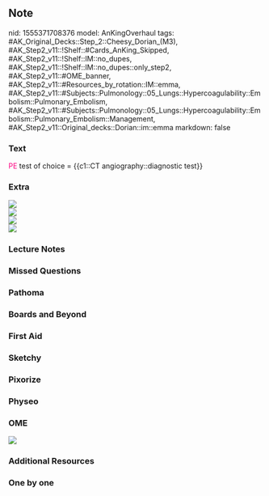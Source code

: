 ## Note
nid: 1555371708376
model: AnKingOverhaul
tags: #AK_Original_Decks::Step_2::Cheesy_Dorian_(M3), #AK_Step2_v11::!Shelf::#Cards_AnKing_Skipped, #AK_Step2_v11::!Shelf::IM::no_dupes, #AK_Step2_v11::!Shelf::IM::no_dupes::only_step2, #AK_Step2_v11::#OME_banner, #AK_Step2_v11::#Resources_by_rotation::IM::emma, #AK_Step2_v11::#Subjects::Pulmonology::05_Lungs::Hypercoagulability::Embolism::Pulmonary_Embolism, #AK_Step2_v11::#Subjects::Pulmonology::05_Lungs::Hypercoagulability::Embolism::Pulmonary_Embolism::Management, #AK_Step2_v11::Original_decks::Dorian::im::emma
markdown: false

### Text
<font color="#FC0280">PE</font> test of choice = {{c1::CT
angiography::diagnostic test}}

### Extra
<div>
  <div>
    <i><img src="paste-1806703762866177.jpg"></i>
  </div>
  <div>
    <i><img src="paste-1806957165936641.jpg"></i>
  </div>
  <div>
    <i><img src="paste-61010010439681.jpg"></i>
  </div>
</div>
<div>
  <i><img src="paste-1766799221719041.jpg"></i>
</div>

### Lecture Notes


### Missed Questions


### Pathoma


### Boards and Beyond


### First Aid


### Sketchy


### Pixorize


### Physeo


### OME
<div class="ome-widget">
  <a href="https://onlinemeded.org?ref=anki"><img src=
  "_OME_AnkiFlashcards_General_7.png"></a>
</div>

### Additional Resources


### One by one

